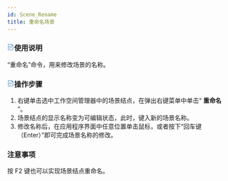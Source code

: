 ```yaml
---
id: Scene_Rename
title: 重命名场景  
---  
```

### ![](../../img/read.gif)使用说明

“重命名”命令，用来修改场景的名称。

### ![](../../img/read.gif)操作步骤

  1. 右键单击选中工作空间管理器中的场景结点，在弹出右键菜单中单击“ **重命名** ”。
  2. 场景结点的显示名称变为可编辑状态，此时，键入新的场景名称。
  3. 修改名称后，在应用程序界面中任意位置单击鼠标，或者按下“回车键（Enter）”即可完成场景名称的修改。

### 注意事项

  按 F2 键也可以实现场景结点重命名。



